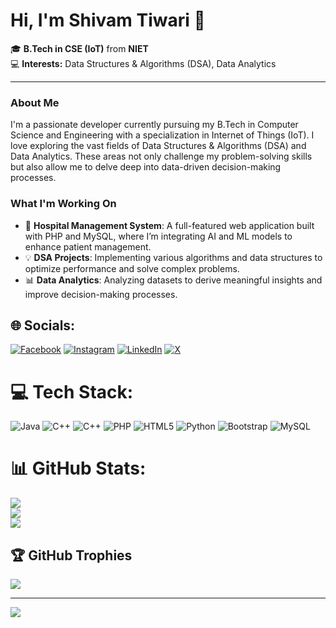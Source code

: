 # Hi, I'm Shivam Tiwari 👋

🎓 **B.Tech in CSE (IoT)** from **NIET**  
💻 **Interests:** Data Structures & Algorithms (DSA), Data Analytics

---

### About Me

I'm a passionate developer currently pursuing my B.Tech in Computer Science and Engineering with a specialization in Internet of Things (IoT). I love exploring the vast fields of Data Structures & Algorithms (DSA) and Data Analytics. These areas not only challenge my problem-solving skills but also allow me to delve deep into data-driven decision-making processes.

### What I'm Working On

- 🌟 **Hospital Management System**: A full-featured web application built with PHP and MySQL, where I’m integrating AI and ML models to enhance patient management.
- 💡 **DSA Projects**: Implementing various algorithms and data structures to optimize performance and solve complex problems.
- 📊 **Data Analytics**: Analyzing datasets to derive meaningful insights and improve decision-making processes.

## 🌐 Socials:
[![Facebook](https://img.shields.io/badge/Facebook-%231877F2.svg?logo=Facebook&logoColor=white)](https://facebook.com/https://m.facebook.com/profile.php?id=100049114246740) [![Instagram](https://img.shields.io/badge/Instagram-%23E4405F.svg?logo=Instagram&logoColor=white)](https://instagram.com/shivamtiwari2311) [![LinkedIn](https://img.shields.io/badge/LinkedIn-%230077B5.svg?logo=linkedin&logoColor=white)](https://linkedin.com/in/https://www.linkedin.com/in/shivam-tiwari-807869250?utm_source=share&utm_campaign=share_via&utm_content=profile&utm_medium=android_app) [![X](https://img.shields.io/badge/X-black.svg?logo=X&logoColor=white)](https://x.com/shivamkti) 

# 💻 Tech Stack:
![Java](https://img.shields.io/badge/java-%23ED8B00.svg?style=for-the-badge&logo=openjdk&logoColor=white) ![C++](https://img.shields.io/badge/c++-%2300599C.svg?style=for-the-badge&logo=c%2B%2B&logoColor=white) ![C++](https://img.shields.io/badge/c++-%2300599C.svg?style=for-the-badge&logo=c%2B%2B&logoColor=white) ![PHP](https://img.shields.io/badge/php-%23777BB4.svg?style=for-the-badge&logo=php&logoColor=white) ![HTML5](https://img.shields.io/badge/html5-%23E34F26.svg?style=for-the-badge&logo=html5&logoColor=white) ![Python](https://img.shields.io/badge/python-3670A0?style=for-the-badge&logo=python&logoColor=ffdd54) ![Bootstrap](https://img.shields.io/badge/bootstrap-%238511FA.svg?style=for-the-badge&logo=bootstrap&logoColor=white) ![MySQL](https://img.shields.io/badge/mysql-4479A1.svg?style=for-the-badge&logo=mysql&logoColor=white)
# 📊 GitHub Stats:
![](https://github-readme-stats.vercel.app/api?username=shivam-2311&theme=dark&hide_border=false&include_all_commits=false&count_private=false)<br/>
![](https://github-readme-streak-stats.herokuapp.com/?user=shivam-2311&theme=dark&hide_border=false)<br/>
![](https://github-readme-stats.vercel.app/api/top-langs/?username=shivam-2311&theme=dark&hide_border=false&include_all_commits=false&count_private=false&layout=compact)

## 🏆 GitHub Trophies
![](https://github-profile-trophy.vercel.app/?username=shivam-2311&theme=radical&no-frame=false&no-bg=true&margin-w=4)

---
[![](https://visitcount.itsvg.in/api?id=shivam-2311&icon=0&color=0)](https://visitcount.itsvg.in)

<!-- Proudly created with GPRM ( https://gprm.itsvg.in ) -->
